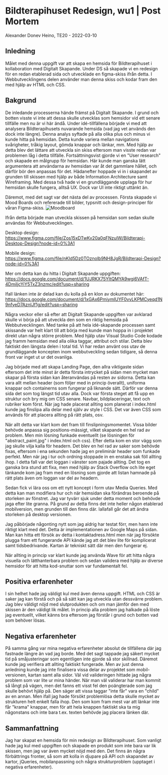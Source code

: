 # Bildterapihuset Redesign, wu1  | Post Mortem 

Alexander Donev Heino, TE20 - 2022-03-10

## Inledning
Målet med denna uppgift var att skapa en hemsida för Bildterapihuset i kollaboration med Digitalt Skapande. Under DS så skapade vi en redesign för en redan etablerad sida och utvecklade en figma-skiss ifrån detta. I Webbutvecklingens delen använder man denna skiss och kodar fram den med hjälp av HTML och CSS.

## Bakgrund
De inledande processerna hände främst på Digitalt Skapande. I grund och botten visste vi inte att dessa skulle utvecklas som hemsidor vid ett senare tillfälle men nu är vi här ändå. Under idé-tillfällena började vi med att analysera Bildterapihusets nuvarande hemsida (vad jag vet används den dock inte längre). Denna analys syftade på alla olika plus och minus vi kunde hitta på hemsidan. Detta kunde variera mellan navigations svårigheter, tråkig layout, gömda knappar och länkar, mm. Med hjälp av detta blev det lättare att utveckla sin skiss eftersom man visste redan var problemen låg i detta tillfälle. Fortsättningsvist gjorde vi en "User research" och skapade en målgrupp för hemsidan. Här kunde man ganska lätt argumentera att användarna av hemsidan var åt det gammlare hållet, och därför bör den anpassas för det. Hädanefter hoppade vi in i skapandet av grunden till skissen med hjälp av både Information Architecture samt Wireframing. Med dessa två hade vi en grundläggande upplaga för hur hemsidan skulle fungera, alltså UX. Dock var UI inte riktigt uttänkt än. 

Däremot, med det sagt var det nästa del av processen. Första skapade vi Mood Boards och refererade till bilder, typsnitt och design-principer för våran Figma-skiss.
![Moodboard](/assets/images/moodboard.png)

Ifrån detta började man utveckla skissen på hemsidan som sedan skulle användas för Webbutvecklingen.

Desktop design: https://www.figma.com/file/Zos15xDTwKv20a0qFNzuIW/Bildterapi-Desktop-Design?node-id=0%3A1

Mobile design: https://www.figma.com/file/nKld5Dz0TOznolb9NH8JgR/Bildterapi-Design?node-id=0%3A1

Mer om detta kan du hitta i Digitalt Skapande uppgiften: https://docs.google.com/document/d/1UJRKX75YItQMYA9wgi6VAfT-4DmiljcYiY5TxZ3nzmc/edit?usp=sharing

Ifall länken inte är delad kan du kolla på en klon av dokumentet här: https://docs.google.com/document/d/1xGAx6PmiymIUYF0vvLKPMCyeqd1N9nfyeD7AznIJf1g/edit?usp=sharing

Några veckor eller så efter att Digitalt Skapande uppgiften var avklarad skulle vi börja på att utveckla den som en riktig hemsida på Webbutvecklingen. Med tanke på att hela idé-skapande processen samt skissande var helt klart till att börja med kunde man hoppa in i projektet direkt utan några större problem. Med hjälp utav Visual Studio Code kodade jag framm hemsidan med alla olika taggar, attribut och stilar. Detta blev faktiskt den längsta delen i total tid. Vi har redan använt oss utav de grundläggande koncepten inom webbutveckling sedan tidigare, så denna front var inget ut ur det ovanliga. 

Jag började med att skapa Landing Page, den allra viktigaste sidan eftersom det inte minst är detta första intrycket på sidan men mycket man skapar på första sidan kan återanvändas på resten av sidorna. Detta kan vara allt mellan header (som följer med in princip överallt), uniforma knappar och containerns som fungerar på liknande sätt. Därför var denna sida det som tog längst tid utav alla. Dock var första steget att få upp en struktur och bry mig om CSS senare. Navbar, bildplaceringar, text och rubriker kom först. När jag hade placerat allting som planerat i index.html kunde jag finslipa alla delar med själv av style i CSS. Det var även CSS som används för att placera allting på rätt plats, osv.

När allt detta var klart kom det fram till finslipningsmomentet. Vissa bilder behövde anpassa sig positions-mässigt, vilket skapande en hel rad av problem. Men min lösning funkade eventuellt (se lösningen för "abstract_paint.jpg" i index.html och css). Efter detta kom en stor vägg som jag skulle vilja kalla för headern. Det blev en hel rad av saker som behövde fixas, eftersom i ena sekunden hade jag en preliminär header som funkade perfekt. Men när jag i tur och ordning stoppade in en enstaka sak föll allting ihop. I detta fall var det loggan i vänster som pajade allting. Det tog en ganska bra stund att fixa, men med hjälp av Stack Overflow och lite eget tänkande kom jag fram med en lösning som gjorde att listan hamnade på rätt plats även om loggan var del av headern.

Sedan fick vi lära oss om ett nytt koncept i form utav Media Queries. Med detta kan man modifiera hur och när hemsidan ska förändras beroende på storleken av fönstret. Jag var tyvärr sjuk under detta moment och behövde jaga efter lite granna. På grund av detta finns det inte heller någon etablerad mobilversion, men grunden till den finns där. Iallafall går det att ändra storleken på desktop versionen.

Jag påbörjade någonting nytt som jag aldrig har testat förr, men hann inte riktigt klart med det. Detta är implementationen av Google Maps på sidan. Man kan hitta ett försök av detta i kontaktadress.html men när jag försökte plugga fram ett fungerande API kände jag att det blev lite för komplicerat samt tidsbedrivande. Kartan är tekniskt sätt där men den fungerar ej.

När allting in princip var klart kunde jag använda Wave för att hitta några visuella och lätthanterbara problem och sedan validera med hjälp av diverse hemsidor för att hitta kod-snuttar som var fundamentalt fel.

## Positiva erfarenheter
I sin helhet hade jag väldigt kul med även denna uppgift. HTML och CSS är saker jag kan förstå och på så sätt kan jag utveckla utan dessvärre problem. Jag blev väldigt nöjd med slutprodukten och om man jämför den med skissen är den väldigt lik målet. In princip alla problem jag halkade på löste jag eventuellt, vilket känns bra eftersom jag förstår i grund och botten vad som behöver lösas.

## Negativa erfarenheter
På samma gång var mina negativa erfarenheter absolut de tillfällena där jag fastnade längre än vad jag borde. Med det sagt tappade jag säkert mycket tid på småjusteringar som egentligen inte gjorde så stor skillnad. Däremot kunde jag verifiera att allting faktiskt fungerade. Men av just denna anledning kunde jag inte finalisera vissa delar av projektet som mobil-versionen, kartan samt alla sidor. Väl vid valideringen hittade jag några problem som var lite ur mina händer. När man väl validerar har man kommit så långt på vägen, men det fanns ett visst fel den poängterade som jag skulle behövt hjälp på. Den säger att vissa taggar "inte får" vara en "child" av en annan. Men ifall jag hade försökt problemlösa detta skulle mycket av strukturen helt enkelt falla ihop. Den som kom fram mest var att länkar inte får "krama" knappar, men för att hela knappen faktiskt ska ta mig någonstans och inte bara t.ex. texten behövde jag placera länken där. 

## Sammanfattning
Jag har skapat en hemsida för min redesign av Bildterapihuset. Som vanligt hade jag kul med uppgiften och skapade en produkt som inte bara var lik skissen, men jag var även mycket nöjd med den. Det finns än några förbättrings fronter, så som att kolla in djupare på API och skapandet av kartor, jQueries, mobilanpassning och några strukturproblem (upptaget i negativa erfarenheter).

